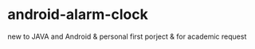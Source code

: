 # android-alarm-clock
new to JAVA and Android &amp; personal first porject &amp; for academic request
